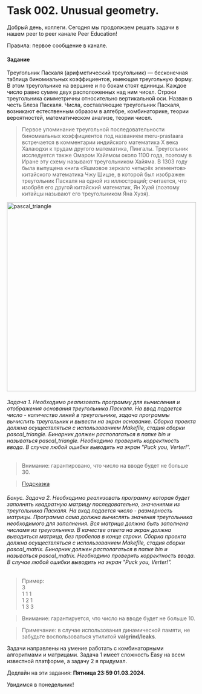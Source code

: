 # Task 002. Unusual geometry.
Добрый день, коллеги. Сегодня мы продолжаем решать задачи в нашем peer to peer канале Peer Education!

Правила: первое сообщение в канале.

#### Задание
Треугольник Паскаля (арифметический треугольник) — бесконечная таблица биномиальных коэффициентов, имеющая треугольную форму. В этом треугольнике на вершине и по бокам стоят единицы. Каждое число равно сумме двух расположенных над ним чисел. Строки треугольника симметричны относительно вертикальной оси. Назван в честь Блеза Паскаля. Числа, составляющие треугольник Паскаля, возникают естественным образом в алгебре, комбинаторике, теории вероятностей, математическом анализе, теории чисел.

> Первое упоминание треугольной последовательности биномиальных коэффициентов под названием meru-prastaara встречается в комментарии индийского математика X века Халаюдхи к трудам другого математика, Пингалы. Треугольник исследуется также Омаром Хайямом около 1100 года, поэтому в Иране эту схему называют треугольником Хайяма. В 1303 году была выпущена книга «Яшмовое зеркало четырёх элементов» китайского математика Чжу Шицзе, в которой был изображен треугольник Паскаля на одной из иллюстраций; считается, что изобрёл его другой китайский математик, Ян Хуэй (поэтому китайцы называют его треугольником Яна Хуэя).

 <image src="images/pascal_triangle.png" alt="pascal_triangle" width=500px>

###### Задача 1. Необходимо реализовать программу для вычисления и отображения основания треугольника Паскаля. На ввод подается число - количество линий в треугольнике, задача программы вычислить треугольник и вывести на экран основание. Сборка проекта должна осуществляться с использованием Makefile, стадия сборки pascal_triangle. Бинарник должен располагаться в папке bin и называться pascal_triangle. Необходимо проверить корректность ввода. В случае любой ошибки выводить на экран "Puck you, Verter!".

> Внимание: гарантировано, что число на вводе будет не больше 30.

> [Подсказка](https://foxford.ru/wiki/matematika/treugolnik-paskalya?utm_referrer=https%3A%2F%2Fwww.google.com%2F)

###### Бонус. Задача 2. Необходимо реализовать программу которая будет заполнять квадратную матрицу последовательно, значениями из треугольника Паскаля. На вход подается число - размерность матрицы. Программа сама должна вычислять значения треугольника необходимого для заполнения. Вся матрица должна быть заполнена числами из треугольника. В качестве ответа на экран должна выводиться матрица, без пробелов в конце строки. Сборка проекта должна осуществляться с использованием Makefile, стадия сборки pascal_matrix. Бинарник должен располагаться в папке bin и называться pascal_matrix. Необходимо проверить корректность ввода. В случае любой ошибки выводить на экран "Puck you, Verter!".
> Пример: \
> 3    
    1 1 1 \
    1 2 1 \
    1 3 3

> Внимание: гарантируется, что число на вводе будет не больше 10.

> Примечание: в случае использования динамической памяти, не забудьте воспользоваться утилитой **valgrind/leaks**.

Задачи направлены на умение работать с комбинаторными алгоритмами и матрицами. Задача 1 имеет сложность Easy на всем известной платформе, а задачу 2 я придумал. 

Дедлайн на эти задания: **Пятница 23:59 01.03.2024.**

Увидимся в понедельник!
